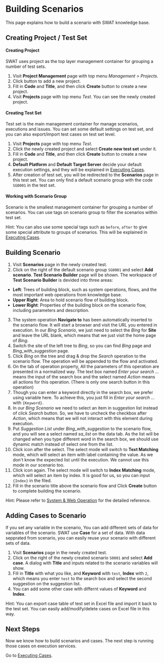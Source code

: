 Building Scenarios
===

This page explains how to build a scenario with SWAT knowledge base.

Creating Project / Test Set
---

#### Creating Project

SWAT uses project as the top layer management container for grouping a number of test sets.

1. Visit **Project Management** page with top menu *Management > Projects*.
2. Click <span class="glyphicon glyphicon-plus"></span> button to add a new project.
3. Fill in **Code** and **Title**, and then click **Create** button to create a new project.
4. Visit **Projects** page with top menu *Test*. You can see the newly created project.

#### Creating Test Set

Test set is the main management container for manage scenarios, executions and issues. You can set some default settings on test set, and you can also export/import test cases on test set level. 

1. Visit **Projects** page with top menu *Test*.
2. Click the newly created project and select **Create new test set** under it.
3. Fill in **Code** and **Title**, and then click **Create** button to create a new project.
4. **Default Platform** and **Default Target Server** decide your default execution settings, and they will be explained in [Executing Cases](guide_execution.md).
5. After creation of test set, you will be redirected to the **Scenarios** page in this test set. You can only find a default scenario group with the code `SG0001` in the test set.

#### Working with Scenario Group

Scenario is the smallest management container for grouping a number of scenarios. You can use tags on scenario group to filter the scenarios within test set.

Hint: You can also use some special tags such as `before`, `after` to give some special attribute to groups of scenarios. This will be explained in [Executing Cases](guide_execution.md).

Building Scenario
---

1. Visit **Scenarios** page in the newly created test.
2. Click <span class="caret"></span> on the right of the default scenario group `SG0001` and select **Add scenario**. **Test Scenario Builder** page will be shown. The workspace of **Test Scenario Builder** is devided into three areas:
 * **Left**: Trees of building block, such as system operations, flows, and the most important web operations from knowledge base.
 * **Upper Right**: Area to hold scenario flow of building block.
 * **Lower Right**: Properties of the building block on the scenario flow, including parameters and description.
3. The system operation **Navigate to** has been automatically inserted to the scenario flow. It will start a browser and visit the URL you entered in execution. In our *Bing Scenario*, we just need to select the *Bing* for **Site** and leave the URL blank, which means that we just visit the home page of *Bing*.
4. Switch the site of the left tree to *Bing*, so you can find *Bing* page and *Bing_with_suggestion* page.
5. Click *Bing* on the tree and drag & drop the *Search* operation to the scenario flow. The operation will be appended to the flow and activated.
6. On the <span class="glyphicon glyphicon-th-list"></span> tab of operation property, All the parameters of this operation are presented in a normalized way. The text box named *Enter your search ...* means the input of the search box and the select named *Action* means all actions for this operation. (There is only one search button in this operation)
7. Though you can enter a keyword directly in the search box, we prefer using variable here. To achieve this, you just fill in *Enter your search ...* with `{Keyword}`.
8. In our *Bing Scenario* we need to select an item in suggestion list instead of click *Search* button. So, we have to uncheck the checkbox after *Action*, which means that we will not interact with this element during execution.
9. Put *Suggestion List* under *Bing_with_suggestion* to the scenario flow, and you will see a select named *sa_list* on the data tab. As the list will be changed when you type different word in the search box, we should use dynamic match instead of select one from the list.
10. Click <span class="glyphicon glyphicon-refresh"></span> icon after the select. The select mode will switch to **Text Matching** mode, which will select an item with label containing the value. As we don't know the expected list until the execution. We cannot use this mode in our scenario too.
11. Click <span class="glyphicon glyphicon-refresh"></span> icon again. The select mode will switch to **Index Matching** mode, which will select an item by index. It is good for us, so you can input `{Index}` in the filed.
12. Fill in the scenario title above the scenario flow and Click **Create** button to complete building the scenario.

Hint: Please refer to [System & Web Operation](ref_operation.md) for the detailed reference.

Adding Cases to Scenario
---

If you set any variable in the scenario, You can add different sets of data for variables of the scenario. SWAT use **Case** for a set of data. With data sepprated from scenario, you can easily reuse your scenario with different sets of data. 

1. Visit **Scenarios** page in the newly created test.
2. Click <span class="caret"></span> on the right of the newly created scenario `S0001` and select **Add case**. A dialog with **Title** and inputs related to the scenario variables will show.
3. Fill in **Title** with what you like, and **Keyword** with `test`, **Index** with `2`, which means you enter `test` to the search box and select the second suggestion on the suggestion list.
4. You can add some other case with differnt values of **Keyword** and **Index**.

Hint: You can export case table of test set in Excel file and import it back to the test set. You can easily add/modify/delete cases on Excel file in this way.

Next Steps
----

Now we know how to build scenarios and cases. The next step is running those cases on execution services.

Go to [Executing Cases](guide_execution.md).